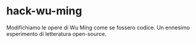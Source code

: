 hack-wu-ming
============

Modifichiamo le opere di Wu Ming come se fossero codice. Un ennesimo esperimento di letteratura open-source.